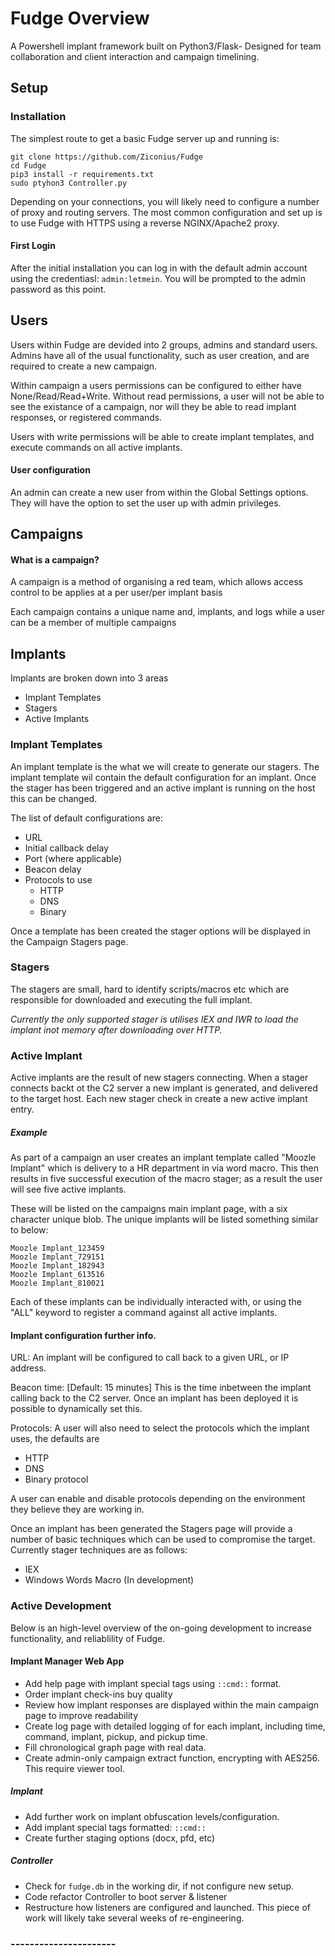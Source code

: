 # Fudge Overview
A Powershell implant framework built on Python3/Flask- Designed for team collaboration and client interaction and campaign timelining.

## Setup
### Installation

The simplest route to get a basic Fudge server up and running is:

```
git clone https://github.com/Ziconius/Fudge
cd Fudge
pip3 install -r requirements.txt
sudo ptyhon3 Controller.py
```

Depending on your connections, you will likely need to configure a number of proxy and routing servers. The most common configuration and set up is to use Fudge with HTTPS using a reverse NGINX/Apache2 proxy.

#### First Login
After the initial installation you can log in with the default admin account using the credentiasl: `admin:letmein`. You will be prompted to the admin password as this point. 

## Users
Users within Fudge are devided into 2 groups, admins and standard users. Admins have all of the usual functionality, such as user creation, and are required to create a new campaign.

Within campaign a users permissions can be configured to either have None/Read/Read+Write. Without read permissions, a user will not be able to see the existance of a campaign, nor will they be able to read implant responses, or registered commands.

Users with write permissions will be able to create implant templates, and execute commands on all active implants.

#### User configuration

An admin can create a new user from within the Global Settings options. They will have the option to set the user up with admin privileges.


## Campaigns
#### What is a campaign?
A campaign is a method of organising a red team, which allows access control to be applies at a per user/per implant basis

Each campaign contains a unique name and, implants, and logs while a user can be a member of multiple campaigns



## Implants

Implants are broken down into 3 areas

* Implant Templates
* Stagers
* Active Implants

### Implant Templates
An implant template is the what we will create to generate our stagers. The implant template wil contain the default configuration for an implant. Once the stager has been triggered and an active implant is running on the host this can be changed.

The list of default configurations are:
* URL
* Initial callback delay
* Port (where applicable)
* Beacon delay
* Protocols to use
  * HTTP
  * DNS
  * Binary
  
Once a template has been created the stager options will be displayed in the Campaign Stagers page.

### Stagers

The stagers are small, hard to identify scripts/macros etc which are responsible for downloaded and executing the full implant.

_Currently the only supported stager is utilises IEX and IWR to load the implant inot memory after downloading over HTTP._

### Active Implant

Active implants are the result of new stagers connecting. When a stager connects backt ot the C2 server a new implant is generated, and delivered to the target host. Each new stager check in create a new active implant entry.

##### _Example_
As part of a campaign an user creates an implant template called "Moozle Implant" which is delivery to a HR department in via word macro. This then results in five successful execution of the macro stager; as a result the user will see five active implants.
 
 These will be listed on the campaigns main implant page, with a six character unique blob. The unique implants will be listed something similar to below:

```
Moozle Implant_123459
Moozle Implant_729151
Moozle Implant_182943
Moozle Implant_613516
Moozle Implant_810021
```

Each of these implants can be individually interacted with, or using the "ALL" keyword to register a command against all active implants.



#### Implant configuration further info.
URL: An implant will be configured to call back to a given URL, or IP address.

Beacon time: [Default: 15 minutes] This is the time inbetween the implant calling back to the C2 server. Once an implant has been deployed it is possible to dynamically set this.

Protocols: A user will also need to select the protocols which the implant uses, the defaults are

* HTTP
* DNS 
* Binary protocol

A user can enable and disable protocols depending on the environment they believe they are working in.

Once an implant has been generated the Stagers page will provide a number of basic techniques which can be used to compromise the target. Currently stager techniques are as follows:

* IEX
* Windows Words Macro (In development)

### Active Development
Below is an high-level overview of the on-going development to increase functionality, and reliablility of Fudge.
#### Implant Manager Web App
* Add help page with implant special tags using `::cmd::` format.
* Order implant check-ins buy quality
* Review how implant responses are displayed within the main campaign page to improve readability
* Create log page with detailed logging of for each implant, including time, command, implant, pickup, and pickup time.
* Fill chronological graph page with real data.
* Create admin-only campaign extract function, encrypting with AES256. This require viewer tool.


##### Implant

* Add further work on implant obfuscation levels/configuration.
* Add implant special tags formatted: `::cmd::`
* Create further staging options (docx, pfd, etc)



##### Controller
* Check for `fudge.db` in the working dir, if not configure new setup.
* Code refactor Controller to boot server & listener 
* Restructure how listeners are configured and launched. This piece of work will likely take several weeks of re-engineering.
  

###  ----------------------
